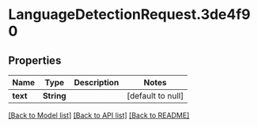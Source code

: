 # LanguageDetectionRequest.3de4f90
## Properties

Name | Type | Description | Notes
------------ | ------------- | ------------- | -------------
**text** | **String** |  | [default to null]

[[Back to Model list]](../README.md#documentation-for-models) [[Back to API list]](../README.md#documentation-for-api-endpoints) [[Back to README]](../README.md)

